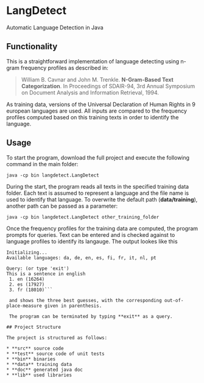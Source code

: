 # LangDetect
Automatic Language Detection in Java

## Functionality

This is a straightforward implementation of language detecting using n-gram frequency profiles as described in:

> William B. Cavnar and John M. Trenkle. **N-Gram-Based Text Categorization**. In Proceedings of SDAIR-94, 3rd Annual Symposium on Document Analysis and Information Retrieval, 1994.

As training data, versions of the Universal Declaration of Human Rights in 9 european languages are used. All inputs are compared to the frequency profiles computed based on this training texts in order to identify the language.

## Usage

To start the program, download the full project and execute the following command in the main folder:

```java -cp bin langdetect.LangDetect```

During the start, the program reads all texts in the specified training data folder. Each text is assumed to represent a language and the file name is used to identify that language. To overwrite the default path (**data/training**), another path can be passed as a parameter:

```java -cp bin langdetect.LangDetect other_training_folder```

Once the frequency profiles for the training data are computed, the program prompts for queries. Text can be entered and is checked against to language profiles to identify its langauge. The output lookes like this

```C:\workspace\LangDetect>java -cp bin langdetect.LangDetect
Initializing...
Available languages: da, de, en, es, fi, fr, it, nl, pt

Query: (or type 'exit')
This is a sentence in english
 1. en (16264)
 2. es (17927)
 3. fr (18010)```
 
 and shows the three best guesses, with the corresponding out-of-place-measure given in parenthesis.
 
 The program can be terminated by typing **exit** as a query.

## Project Structure

The project is structured as follows:

* **src** source code
* **test** source code of unit tests
* **bin** binaries
* **data** training data
* **doc** generated java doc
* **lib** used libraries